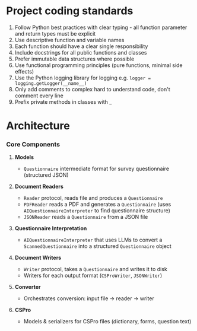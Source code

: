 # Project coding standards

1. Follow Python best practices with clear typing - all function parameter and return types must be explicit
2. Use descriptive function and variable names
3. Each function should have a clear single responsibility
4. Include docstrings for all public functions and classes
5. Prefer immutable data structures where possible
6. Use functional programming principles (pure functions, minimal side effects)
7. Use the Python logging library for logging e.g. `logger = logging.getLogger(__name__)`
8. Only add comments to complex hard to understand code, don't comment every line
9. Prefix private methods in classes with _

# Architecture

### Core Components

1. **Models**
   - `Questionnaire` intermediate format for survey questionnaire (structured JSON)

2. **Document Readers**
   - `Reader` protocol, reads file and produces a `Questionnaire` 
   - `PDFReader` reads a PDF and generates a `Questionnaire`  (uses `AIQuestionnaireInterpreter` to find questionnaire structure)
   - `JSONReader` reads a `Questionnaire` from a JSON file

3. **Questionnaire Interpretation**
   - `AIQuestionnaireInterpreter` that uses LLMs to convert a `ScannedQuestionnaire` into a structured `Questionnaire` object

4. **Document Writers**
   - `Writer` protocol, takes a `Questionnaire` and writes it to disk
   - Writers for each output format (`CSProWriter`, `JSONWriter`)

5. **Converter**
   - Orchestrates conversion: input file → reader → writer

6. **CSPro**
   - Models & serializers for CSPro files (dictionary, forms, question text)

